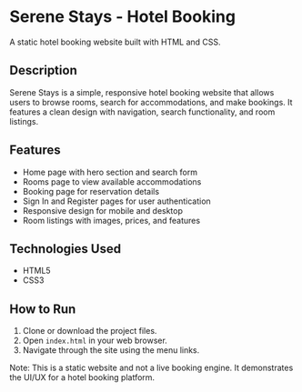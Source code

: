 # Serene Stays - Hotel Booking

A static hotel booking website built with HTML and CSS.

## Description

Serene Stays is a simple, responsive hotel booking website that allows users to browse rooms, search for accommodations, and make bookings. It features a clean design with navigation, search functionality, and room listings.

## Features

- Home page with hero section and search form
- Rooms page to view available accommodations
- Booking page for reservation details
- Sign In and Register pages for user authentication
- Responsive design for mobile and desktop
- Room listings with images, prices, and features

## Technologies Used

- HTML5
- CSS3

## How to Run

1. Clone or download the project files.
2. Open `index.html` in your web browser.
3. Navigate through the site using the menu links.

Note: This is a static website and not a live booking engine. It demonstrates the UI/UX for a hotel booking platform.
